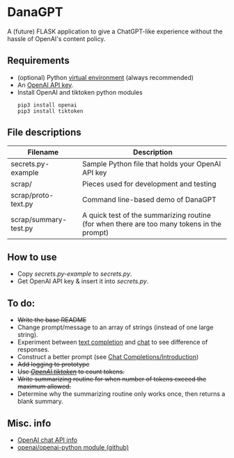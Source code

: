 # DanaGPT
A (future) FLASK application to give a ChatGPT-like experience without the hassle of OpenAI's content policy.

## Requirements
- (optional) Python [virtual environment](https://python.land/virtual-environments/virtualenv) (always recommended)
- An [OpenAI API key](https://help.openai.com/en/articles/4936850-where-do-i-find-my-secret-api-key).
- Install OpenAI and tiktoken python modules
    ```
    pip3 install openai
    pip3 install tiktoken
    ```

## File descriptions
| Filename | Description |
| --- | --- |
| secrets.py-example | Sample Python file that holds your OpenAI API key |
| scrap/ | Pieces used for development and testing |
| scrap/proto-text.py | Command line-based demo of DanaGPT |
| scrap/summary-test.py | A quick test of the summarizing routine (for when there are too many tokens in the prompt) |

## How to use
- Copy _secrets.py-example_ to _secrets.py_.
- Get OpenAI API key & insert it into _secrets.py_.

## To do:
- ~~Write the base README~~
- Change prompt/message to an array of strings (instead of one large string).
- Experiment between [text completion](https://platform.openai.com/docs/guides/completion) and [chat](https://platform.openai.com/docs/guides/chat) to see difference of responses.
- Construct a better prompt (see [Chat Completions/Introduction](https://platform.openai.com/docs/guides/chat/introduction))
- ~~Add logging to prototype~~
- ~~Use [_OpenAI.tiktoken_](https://github.com/openai/openai-cookbook/blob/main/examples/How_to_count_tokens_with_tiktoken.ipynb) to count tokens.~~
- ~~Write summarizing routine for when number of tokens exceed the maximum allowed.~~
- Determine why the summarizing routine only works once, then returns a blank summary.

## Misc. info
- [OpenAI chat API info](https://platform.openai.com/docs/guides/chat/introduction)
- [openai/openai-python module (github)](https://github.com/openai/openai-python)
